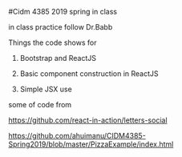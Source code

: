#Cidm 4385 2019 spring in class

in class practice follow Dr.Babb

Things the code shows for

1. Bootstrap and ReactJS

2. Basic component construction in ReactJS

3. Simple JSX use

some of code from 

https://github.com/react-in-action/letters-social

https://github.com/ahuimanu/CIDM4385-Spring2019/blob/master/PizzaExample/index.html
